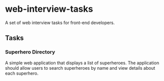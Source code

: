 # web-interview-tasks

A set of web interview tasks for front-end developers.

## Tasks

### Superhero Directory

A simple web application that displays a list of superheroes. The application should allow users to search superheroes by name and view details about each superhero.
